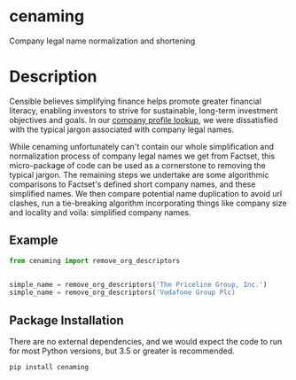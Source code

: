 # cenaming
Company legal name normalization and shortening

# Description
Censible believes simplifying finance helps promote greater financial literacy, enabling investors to strive for sustainable, long-term investment objectives and goals. In our [company profile lookup](https://esg.censible.co/companies), we were dissatisfied with the typical jargon associated with company legal names.

While cenaming unfortunately can't contain our whole simplification and normalization process of company legal names we get from Factset, this micro-package of code can be used as a cornerstone to removing the typical jargon. The remaining steps we undertake are some algorithmic comparisons to Factset's defined short company names, and these simplified names. We then compare potential name duplication to avoid url clashes, run a tie-breaking algorithm incorporating things like company size and locality and voila: simplified company names.

## Example
```python
from cenaming import remove_org_descriptors


simple_name = remove_org_descriptors('The Priceline Group, Inc.')
simple_name = remove_org_descriptors('Vodafone Group Plc)
```

## Package Installation
There are no external dependencies, and we would expect the code to run for most Python versions, but 3.5 or greater is recommended.

```bash
pip install cenaming
```
